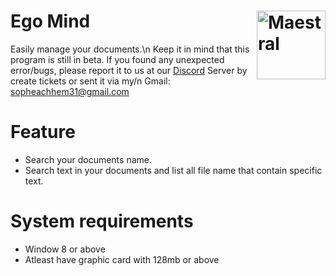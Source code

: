 # Ego Mind <img src="https://static.thenounproject.com/png/1399858-200.png" align="right" title="Maestral" width="110" height="110">
Easily manage your documents.\n
Keep it in mind that this program is still in beta.
If you found any unexpected error/bugs, please report it to us at our [Discord](https://discord.gg/jQebZhZ) Server by create tickets or sent it via my/n
Gmail: sopheachhem31@gmail.com
# Feature
- Search your documents name.
- Search text in your documents and list all file name that contain specific text.
# System requirements
- Window 8 or above
- Atleast have graphic card with 128mb or above
